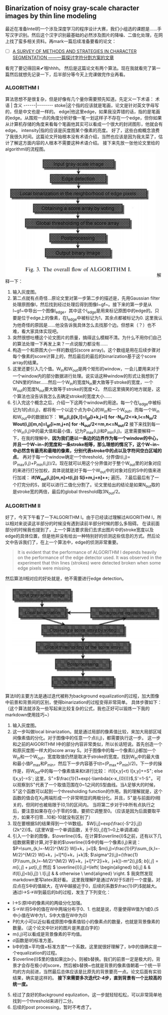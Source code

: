 ## Binarization of noisy gray-scale character images by thin line modeling


最近在准备Intel的一个涉及深度学习的程序设计大赛，我们小组选的课题是......手写汉字识别。然后这个汉字识别最基础的必然涉及图片的降噪、二值化处理，在网上找了蛮多相关资料。再mark一篇后续准备要看的论文：
- [ ] [A SURVEY OF METHODS AND STRATEGIES IN CHARACTER SEGMENTATION ——一篇探讨字符分割方案的文章](http://citeseerx.ist.psu.edu/viewdoc/download?doi=10.1.1.158.220&rep=rep1&type=pdf)

看完了要记得回来✔哦hhhh。
然后是这篇论文有两个算法。现在我就看完了第一篇然后就想先记录一下，后半部分等今天上完课做完作业再看。
### ALGORITHM I
算法思想不是很复杂，但是好像有几个量你需要预先知道。先定义一下术语：
术语 | 含义
------|--------
stoke|这个指的应该就是笔画，论文是针对英文字母写的，但是中文也是一样的。
edge|他这里edge，如果我没弄错的话，指的是笔画的edge。从围观一点的角度分析好像一笔一划这样子不存在一个edge，但你如果从计算机存储的角度来看每个笔画他其实可以看成一个很大的封闭图形，他就会有edge。
intensity|指的应该是灰度图某个像素的亮度。
好了，这些白痴概念浪费了我很久时间。这篇论文开始根本没有术语介绍，当然也应该是因为我太菜了，估计了解这方面内容的人根本不需要这种术语介绍。
接下来先放一张他论文里给的algorithmI的流程图。
![流程图1](https://github.com/llIllIllIlllIll/blog/blob/master/bin_al1.png)
解释一下：
1. 输入灰度图。
2. 第二点就有点奇怪...原论文里对第一步第二步的描述是，先用Gaussian filter处理原图像I，然后找到经过处理后得到图像I~gf~。接下来的第一步是从I~gf~中导出一个图像I<sub>edge</sub>，其中这个I<sub>edge</sub>是用来标记原图中的edge的。只要是位于edge上的像素，在I<sub>edge</sub>中被标记为1，其余点都被标记为0.
这里我认为他奇怪的原因是......他没告诉我具体怎么去找那个边。但想来（？）也不难，看大家具体实现吧。
3. 突然很想吐槽这个论文图片的质量，搞得这么模糊不清。为什么不用你们自己的算法处理一下再发上来？一点说服力都没有......
4. 构造一个和原图大小一样的数组S(score array)。这个数组是用在后续步骤对每个像素的score计算上的，然后最后的最后的binarization基于这个score array的结果。
5. 这里还要引入几个值。W<sub>in</sub>和W<sub>out</sub>是两个矩形的window，一会儿要用来对于一个window内的部分数据进行处理。说实话这种window的形式让我想到了CNN里的filter......然后一个W<sub>in</sub>的宽度N<sub>in</sub>要大致等于stroke的宽度，一个W<sub>out</sub>的宽度N<sub>out</sub>要大致等于stroke的宽度*2。 然后这里搞笑的地方就是，这个算法也没告诉我怎么去确定stroke的宽度大小......
6. 引入完这个概念之后，介绍一下这两个window的用途。每一个在I<sub>edge</sub>中被标记为1的点(i,j)，都将有一个以这个点为中心的W<sub>in</sub>和一个W<sub>out</sub>。而每一个W<sub>in</sub>和W<sub>out</sub>中的数据如下：
**W<sub>in</sub>(i,j)[k,l]=I<sub>gf</sub>[i+k,j+l]**
**for -N<sub>in</sub>/2<=k,l<=N<sub>in</sub>/2**
**W</sub>out</sub>(i,j)[m,n]=I<sub>gf</sub>[i+m,j+n]**
**for -N<sub>out</sub>/2<=m,n<=N<sub>out</sub>/2**
接下来找到每一个W<sub>in</sub>(i,j)中的最大值和最小值，记为P<sub>max</sub>(i,j)和P<sub>min</sub>(i,j)。这里需要解释一下，在我的理解中，**因为我们是以一条边的边界作为每一个window的中心，并且一个W~in~的宽度和一条stroke相等，那么理想的情况下，这个W~in~中必然含有最亮和最暗的像素，分别代表stroke中的点以及字符间空白区域的点**。
再对于每一个window确定一个threshold，分界值t(i,j)=(P<sub>max</sub>(i,j)+P<sub>min</sub>(i,j))/2。现在就可以用这个分界值对于整个W<sub>out</sub>里的对象对应的来进行打分加权，具体说就是对于每一个W<sub>out</sub>中的对象对应的S中的值来进行加减：
**if(W<sub>out</sub>(i,j)[m,n]>t(i,j))
S[i+m,j+n]++;**
遍历。
7.最后最后有了一个打完分的S，就可以进行二值化分割了。论文里给出的结论是如果N<sub>out</sub>取的是stroke宽的两倍，最后的global threshold取3N<sub>out</sub>/2。
### ALGORITHM II
好了，今天下午看了一下ALGORITHM I。由于已经读过理解过AlGORITHM I，所以相对来说读这半部分的时候没有遇到读前半部分时候的那么多阻碍。
在读前面部分的时候我也提到了，上一个算法要求我们去求出图片中的stroke宽度以及edge的具体位置，但是他并没有给出一种特别好的侦测这些信息的方式。然后论文中告诉我们了，在上一个算法中，edge的侦测非常重要。
>It is evident that the performance of ALGORITHM
I depends heavily on the performance of the edge detector
used. It was observed in the experiment that thin
lines (strokes) were detected broken when some edge
pixels were missing.

然后算法II相对应的好处就是，他不需要进行edge detection。

![流程图2](https://github.com/llIllIllIlllIll/blog/blob/master/bin_al2.png)
算法II的主要方法是通过迭代被称为background equalization的过程，加大图像中前景和背景间的区别，使得binarization的过程变得非常简单。
具体步骤如下：（这个算法就涉及一些写起来比较复杂的公式，我也正好可以锻炼一下我的markdown使用技巧~）
1. 输入灰度图。
2. 这一步叫做local binarization。就是通过局部的像素值比较，来加大局部区域间像素值的分化。对于图像中的任意一个点(i,j)，都需要执行这一步。
这一步和之前的AlGORITHM I中的部分内容非常类似，所以长话短说。首先创造一个和原灰度图一样大的score array S。对于图像中的每一个像素(i,j)都加一个W<sub>in</sub>和一个W<sub>out</sub>，宽度取值仍然是取决于stroke的宽度。找到W<sub>in</sub>中的最大值和最小值P<sub>max</sub>和P<sub>min</sub>，然后下一步内容基于t(t=(P<sub>max</sub>+P<sub>min</sub>)/2)。下一步的操作是，将W<sub>out</sub>中的每一个像素值来和t进行比较：
if(I[x,y]<t)
I[x,y]+=S<sup>+</sup>;
else
I[x,y]-=S<sup>-</sup>;
这里，S<sup>+</sup>=$\frac{1}{1+exp(-\lambda(x-x_{0}))}$,S<sup>-</sup>=1-S<sup>+</sup>。
可以观察到S<sup>+</sup>代表了一个取值范围在0~1之间的S型曲线。当$\lambda$足够大的时候，S<sup>+</sup>这个函数可以起到一个thresholding function的作用。我的理解就是，这个函数的值会在X<sub>0</sub>两端形成一个非常明显的两极分化。并且，S<sup>+</sup>是与前面的t相关的，但同时也被局限于(0,1)的区间内。
当将第二步对于I中所有点执行之后，要注意如果存在小于零的S值，要把它调整至0。（应该是因为后面要取平方，如果不归零...10和-10就没有区别了）
3. 现在要根据S的结果得到一个W数组。
$W[i,j]=exp(\frac{-S^2[i,j]}{2k^2})$。(这里W是一个单调函数，关于$S[i,j]$在1~0上单调递减)
4. 引入一个新的图像，$\overline{I}$。在计算$\overline{I}$之前，还有以下几组数据需要计算,对于新的$\overline{I}$中的每一个像素(i,j)来说：
$P=\sum_{k,l=-M/2}^{M/2} W[i+k，j+l]$;
$m(i,j)=\frac{1}{P}\sum_{k,l=-M/2}^{M/2} W[i+k，j+l]*I[i+k，j+k]$;
$\sigma^2(i,j)=(\frac{1}{P}\sum_{k,l=-M/2}^{M/2} W[i+k，j+l]*I^2[i+k，j+k])-m^2(i,j)$;
$b[i,j]=m[i,j]+\mu\sigma[i,j]$
然后
$ \overline{I}[i,j]=\left\{
\begin{aligned}
b[i,j] &  & if(I[i,j]<b[i,j]) \\
I[i,j] &  & otherwise \\
\end{aligned}
\right.
$
我突然发现markdown里写latex真好看。
这里我理解P是通过W对于S进行一个度量。对应点在S中的值越大，在W中越接近于0，后续的系数$\frac{1}{P}$就越大。通过I->S->W到最后的b的过程，发生了下列变化：
- I->S:原I中的像素间的两级分化加强。
- S->W:将S中的值在W中两端分布于0、1. 也就是说，尽量使得W值为1或0.(S中小值在W中为1，S中大值在W中为0)
- P的大小可以近似看成原图中像素值较小的像素点的数量，也就是背景像素的数量。（这个论文中针对的图片是黑底白字的）
- m(i,j)可以看成是背景像素的平均值。
- $\sigma$函数是I的标准方差。
- b中的值=平均值+标准方差*一个系数。这里就很好理解了，b中的值确实是一个equalization的过程。
- $\overline{I}$里的值如果比b小，则被b替换。我们的前景一定是极大的，背景才会存在极小的score，然后被b替换~也就是背景的像素值朝着一个统一平均的方向前进，当然最后总体应该是比原先的背景要亮一点。论文后面有实验结果，确实是这样的。
**接下来需要多次迭代2-4步，直到背景有一个比较高的统一度。**
5. 经过了良好的Background equlization，这一步就轻轻松松，可以非常简单地找到一个threshold来进行二分。
6. 后续的post processing，暂时不考虑了。


